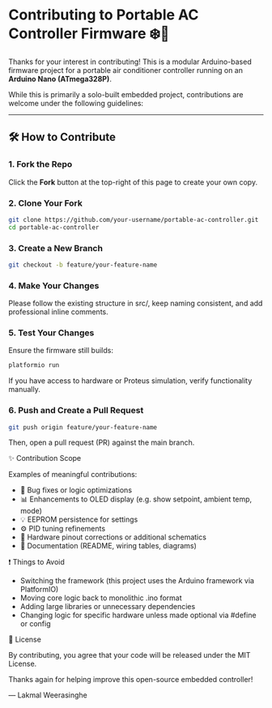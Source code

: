 # Contributing to Portable AC Controller Firmware ❄️🔧

Thanks for your interest in contributing! This is a modular Arduino-based firmware project for a portable air conditioner controller running on an **Arduino Nano (ATmega328P)**.

While this is primarily a solo-built embedded project, contributions are welcome under the following guidelines:

---

## 🛠 How to Contribute

### 1. Fork the Repo

Click the **Fork** button at the top-right of this page to create your own copy.

### 2. Clone Your Fork

```bash
git clone https://github.com/your-username/portable-ac-controller.git
cd portable-ac-controller
```

### 3. Create a New Branch

```bash
git checkout -b feature/your-feature-name
```

### 4. Make Your Changes

Please follow the existing structure in src/, keep naming consistent, and add professional inline comments.

### 5. Test Your Changes

Ensure the firmware still builds:

```bash
platformio run
```

If you have access to hardware or Proteus simulation, verify functionality manually.

### 6. Push and Create a Pull Request

```bash
git push origin feature/your-feature-name
```

Then, open a pull request (PR) against the main branch.

✨ Contribution Scope

Examples of meaningful contributions:

- 🔧 Bug fixes or logic optimizations
- 📊 Enhancements to OLED display (e.g. show setpoint, ambient temp, mode)
- 💡 EEPROM persistence for settings
- ⚙️ PID tuning refinements
- 📐 Hardware pinout corrections or additional schematics
- 📄 Documentation (README, wiring tables, diagrams)

❗ Things to Avoid

- Switching the framework (this project uses the Arduino framework via PlatformIO)
- Moving core logic back to monolithic .ino format
- Adding large libraries or unnecessary dependencies
- Changing logic for specific hardware unless made optional via #define or config

📜 License

By contributing, you agree that your code will be released under the MIT License.

Thanks again for helping improve this open-source embedded controller!

— Lakmal Weerasinghe